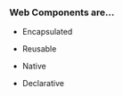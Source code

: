 ### Web Components are...

- <p class="fragment highlight-green">Encapsulated</p>
- <p class="fragment highlight-green">Reusable</p>
- <p class="fragment highlight-green">Native</p>
- <p class="fragment highlight-green">Declarative</p>
